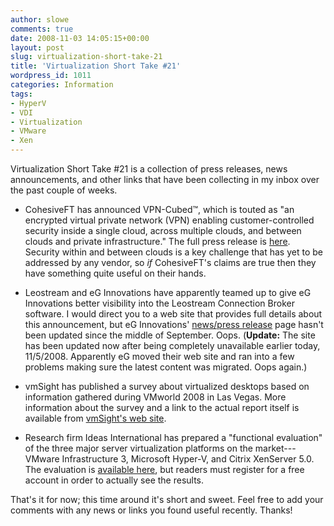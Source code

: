 ```yaml
---
author: slowe
comments: true
date: 2008-11-03 14:05:15+00:00
layout: post
slug: virtualization-short-take-21
title: 'Virtualization Short Take #21'
wordpress_id: 1011
categories: Information
tags:
- HyperV
- VDI
- Virtualization
- VMware
- Xen
---
```


Virtualization Short Take #21 is a collection of press releases, news announcements, and other links that have been collecting in my inbox over the past couple of weeks.

* CohesiveFT has announced VPN-Cubed&#8482;, which is touted as "an encrypted virtual private network (VPN) enabling customer-controlled security inside a single cloud, across multiple clouds, and between clouds and private infrastructure." The full press release is [here](http://www.cohesiveft.com/Whats_New/Articles/VPN-Cubed_Press_Release/). Security within and between clouds is a key challenge that has yet to be addressed by any vendor, so _if_ CohesiveFT's claims are true then they have something quite useful on their hands.

* Leostream and eG Innovations have apparently teamed up to give eG Innovations better visibility into the Leostream Connection Broker software. I would direct you to a web site that provides full details about this announcement, but eG Innovations' [news/press release](http://www.eginnovations.com/web/news.htm) page hasn't been updated since the middle of September. Oops. (**Update:** The site has been updated now after being completely unavailable earlier today, 11/5/2008. Apparently eG moved their web site and ran into a few problems making sure the latest content was migrated. Oops again.)

* vmSight has published a survey about virtualized desktops based on information gathered during VMworld 2008 in Las Vegas. More information about the survey and a link to the actual report itself is available from [vmSight's web site](http://www.vmsight.com/pr_10292008.asp).

* Research firm Ideas International has prepared a "functional evaluation" of the three major server virtualization platforms on the market---VMware Infrastructure 3, Microsoft Hyper-V, and Citrix XenServer 5.0. The evaluation is [available here](http://ideasint.eval.com/hyper), but readers must register for a free account in order to actually see the results.

That's it for now; this time around it's short and sweet. Feel free to add your comments with any news or links you found useful recently. Thanks!
